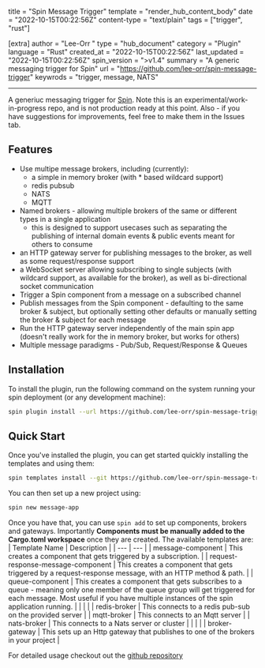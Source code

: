 title = "Spin Message Trigger"
template = "render_hub_content_body"
date = "2022-10-15T00:22:56Z"
content-type = "text/plain"
tags = ["trigger", "rust"]

[extra]
author = "Lee-Orr "
type = "hub_document"
category = "Plugin"
language = "Rust"
created_at = "2022-10-15T00:22:56Z"
last_updated = "2022-10-15T00:22:56Z"
spin_version = ">v1.4"
summary = "A generic messaging trigger for Spin"
url = "https://github.com/lee-orr/spin-message-trigger"
keywrods = "trigger, message, NATS"

---


A generiuc messaging trigger for [Spin](https://github.com/spinframework/spin). Note this is an experimental/work-in-progress repo, and is not production ready at this point. Also - if you have suggestions for improvements, feel free to make them in the Issues tab.

## Features

- Use multipe message brokers, including (currently):
    - a simple in memory broker (with * based wildcard support)
    - redis pubsub
    - NATS
    - MQTT
- Named brokers - allowing multiple brokers of the same or different types in a single application
    - this is designed to support usecases such as separating the publishing of internal domain events & public events meant for others to consume
- an HTTP gateway server for publishing messages to the broker, as well as some request/response support
- a WebSocket server allowing subscribing to single subjects (with wildcard support, as available for the broker), as well as bi-directional socket communication
- Trigger a Spin component from a message on a subscribed channel
- Publish messages from the Spin component - defaulting to the same broker & subject, but optionally setting other defaults or manually setting the broker & subject for each message
- Run the HTTP gateway server independently of the main spin app (doesn't really work for the in memory broker, but works for others)
- Multiple message paradigms - Pub/Sub, Request/Response & Queues

## Installation
To install the plugin, run the following command on the system running your spin deployment (or any development machine):
```bash
spin plugin install --url https://github.com/lee-orr/spin-message-trigger/releases/download/canary/trigger-message.json --yes
```

## Quick Start
Once you've installed the plugin, you can get started quickly installing the templates and using them:

```bash
spin templates install --git https://github.com/lee-orr/spin-message-trigger --upgrade
```

You can then set up a new project using:
```bash
spin new message-app
```

Once you have that, you can use `spin add` to set up components, brokers and gateways. Importantly **Components must be manually added to the Cargo.toml workspace** once they are created.
The available templates are:
| Template Name | Description |
| --- | --- |
| message-component | This creates a component that gets triggered by a subscription. |
| request-response-message-component | This creates a component that gets triggered by a request-response message, with an HTTP method & path. |
| queue-component | This creates a component that gets subscribes to a queue - meaning only one member of the queue group will get triggered for each message. Most useful if you have multiple instances of the spin application running. |
|  |  |
| redis-broker | This connects to a redis pub-sub on the provided server |
| mqtt-broker |  This connects to an Mqtt server |
| nats-broker |  This connects to a Nats server or cluster |
|  |  |
| broker-gateway | This sets up an Http gateway that publishes to one of the brokers in your project |


For detailed usage checkout out the [github repository](https://github.com/lee-orr/spin-message-trigger)